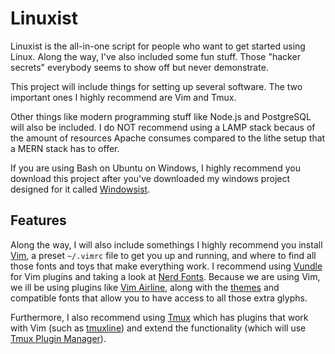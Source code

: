 # Linuxist

Linuxist is the all-in-one script for people who want to get started using Linux.  Along the way, I've also included some fun stuff.  Those "hacker secrets" everybody seems to show off but never demonstrate.

This project will include things for setting up several software. The two important ones I highly recommend are Vim and Tmux.

Other things like modern programming stuff like Node.js and PostgreSQL will also be included. I do NOT recommend using a LAMP stack becaus of the amount of resources Apache consumes compared to the lithe setup that a MERN stack has to offer.

If you are using Bash on Ubuntu on Windows, I highly recommend you download this project after you've downloaded my windows project designed for it called [Windowsist](https://github.com/jrcharney/windowsist).

## Features

Along the way, I will also include somethings I highly recommend you install [Vim](http://www.vim.org/), a preset `~/.vimrc` file to get you up and running, and where to find all those fonts and toys that make everything work.  I recommend using [Vundle](https://github.com/VundleVim/Vundle.vim) for Vim plugins and taking a look at [Nerd Fonts](http://nerdfonts.com/).  Because we are using Vim, we ill be using plugins like [Vim Airline](https://github.com/vim-airline/vim-airline), along with the [themes](https://github.com/vim-airline/vim-airline-themes) and compatible fonts that allow you to have access to all those extra glyphs.

Furthermore, I also recommend using [Tmux](https://tmux.github.io/) which has plugins that work with Vim (such as [tmuxline](https://github.com/edkolev/tmuxline.vim)) and extend the functionality (which will use [Tmux Plugin Manager](https://github.com/tmux-plugins/tpm)).


